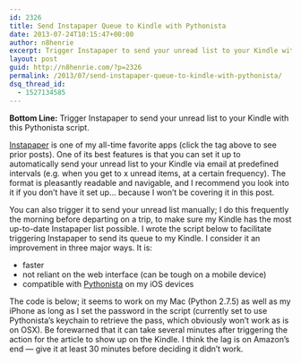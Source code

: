 ```yaml
---
id: 2326
title: Send Instapaper Queue to Kindle with Pythonista
date: 2013-07-24T10:15:47+00:00
author: n8henrie
excerpt: Trigger Instapaper to send your unread list to your Kindle with this Pythonista script.
layout: post
guid: http://n8henrie.com/?p=2326
permalink: /2013/07/send-instapaper-queue-to-kindle-with-pythonista/
dsq_thread_id:
  - 1527134585
---
```

**Bottom Line:** Trigger Instapaper to send your unread list to your Kindle with this Pythonista script.<!--more-->

<a target="_blank" href="https://itunes.apple.com/us/app/instapaper/id288545208?mt=8&#038;at=10l5H6" title="Instapaper">Instapaper</a> is one of my all-time favorite apps (click the tag above to see prior posts). One of its best features is that you can set it up to automatically send your unread list to your Kindle via email at predefined intervals (e.g. when you get to x unread items, at a certain frequency). The format is pleasantly readable and navigable, and I recommend you look into it if you don&#8217;t have it set up&#8230; because I won&#8217;t be covering it in this post.

You can also trigger it to send your unread list manually; I do this frequently the morning before departing on a trip, to make sure my Kindle has the most up-to-date Instapaper list possible. I wrote the script below to facilitate triggering Instapaper to send its queue to my Kindle. I consider it an improvement in three major ways. It is:

  * faster
  * not reliant on the web interface (can be tough on a mobile device)
  * compatible with <a target="_blank" href="https://itunes.apple.com/us/app/pythonista/id528579881?mt=8&#038;at=10l5H6" title="Pythonista">Pythonista</a> on my iOS devices

The code is below; it seems to work on my Mac (Python 2.7.5) as well as my iPhone as long as I set the password in the script (currently set to use Pythonista&#8217;s keychain to retrieve the pass, which obviously won&#8217;t work as is on OSX). Be forewarned that it can take several minutes after triggering the action for the article to show up on the Kindle. I think the lag is on Amazon&#8217;s end &#8212; give it at least 30 minutes before deciding it didn&#8217;t work.